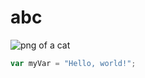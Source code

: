 # abc
![png of a cat](https://github.com/Vyn99/skills-communicate-using-markdown/assets/158190403/9fbed0c8-0762-4b25-b8d6-dfeca596ce52)
``` javascript
var myVar = "Hello, world!";
```
